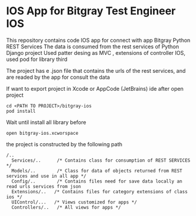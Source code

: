 # IOS App for Bitgray Test Engineer IOS #

This repository contains code IOS app for connect with app Bitgray Python REST Services
The data is consumed from the rest services of Python Django project
Used patter desing as MVC , extensions of controller IOS, used pod for library third

The project has e .json file that contains the urls of the rest services, and are readed by the app for consult the data

If want to export project in Xcode or AppCode (JetBrains) ide after open project
  
    cd <PATH TO PROJECT>/bitgray-ios
    pod install
  
Wait until install all library before

    open bitgray-ios.xcworspace
  
  
the project is constructed by the following path


    /..
      Services/..      /* Contains class for consumption of REST SERVICES */
      Models/..        /* Class for data of objects returned from REST services and use in all app */
      Config/..        /* Contains files need for save data locally an read urls services from json
      Extensions/..   /* Contains files for category extensions of class ios */
      UIControl/...   /* Views customized for apps */
      Controllers/..   /* All views for apps */
      
      
